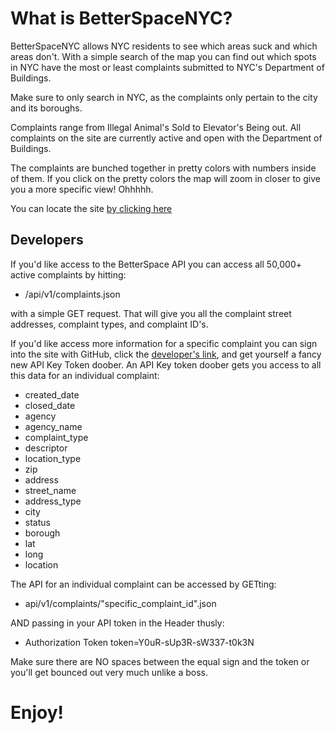 What is BetterSpaceNYC?
==

BetterSpaceNYC allows NYC residents to see which areas suck and which areas don't.
With a simple search of the map you can find out which spots in NYC have the most
or least complaints submitted to NYC's Department of Buildings.

Make sure to only search in NYC, as the complaints only pertain to the city and its boroughs.
 
Complaints range from Illegal Animal's Sold to Elevator's Being out.  All complaints
on the site are currently active and open with the Department of Buildings.

The complaints are bunched together in pretty colors with numbers inside of them.
 If you click on the pretty colors the map
will zoom in closer to give you a more specific view!  Ohhhhh.

You can locate the site [by clicking here](http://198.199.83.225/)

Developers
--
If you'd like access to the BetterSpace API you can access all 50,000+ active complaints
by hitting:

- /api/v1/complaints.json

with a simple GET request.  That will give you all the complaint
street addresses, complaint types, and complaint ID's.

If you'd like access more information for a specific complaint you can sign into the site
with GitHub, click the [developer's link](http://198.199.83.225/api_keys), and get yourself
a fancy new API Key Token doober. An API Key token doober gets you access to all this data for an individual complaint:

- created_date
- closed_date
- agency
- agency_name
- complaint_type
- descriptor
- location_type
- zip
- address
- street_name
- address_type
- city
- status
- borough
- lat
- long
- location


The API for an individual complaint can be accessed by GETting:

- api/v1/complaints/"specific_complaint_id".json

AND passing in your API token in the Header
thusly:

- Authorization Token token=Y0uR-sUp3R-sW337-t0k3N

Make sure there are NO spaces between the equal sign and the token or you'll get
bounced out very much unlike a boss.  

Enjoy!
==
